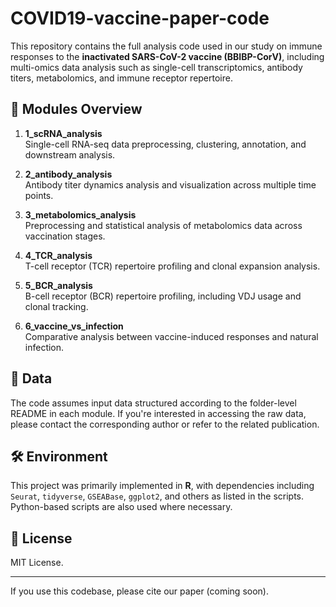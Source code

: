 # COVID19-vaccine-paper-code

This repository contains the full analysis code used in our study on immune responses to the **inactivated SARS-CoV-2 vaccine (BBIBP-CorV)**, including multi-omics data analysis such as single-cell transcriptomics, antibody titers, metabolomics, and immune receptor repertoire.

## 📁 Modules Overview

1. **1_scRNA_analysis**  
   Single-cell RNA-seq data preprocessing, clustering, annotation, and downstream analysis.

2. **2_antibody_analysis**  
   Antibody titer dynamics analysis and visualization across multiple time points.

3. **3_metabolomics_analysis**  
   Preprocessing and statistical analysis of metabolomics data across vaccination stages.

4. **4_TCR_analysis**  
   T-cell receptor (TCR) repertoire profiling and clonal expansion analysis.

5. **5_BCR_analysis**  
   B-cell receptor (BCR) repertoire profiling, including VDJ usage and clonal tracking.

6. **6_vaccine_vs_infection**  
   Comparative analysis between vaccine-induced responses and natural infection.

## 🧪 Data

The code assumes input data structured according to the folder-level README in each module. If you're interested in accessing the raw data, please contact the corresponding author or refer to the related publication.

## 🛠️ Environment

This project was primarily implemented in **R**, with dependencies including `Seurat`, `tidyverse`, `GSEABase`, `ggplot2`, and others as listed in the scripts. Python-based scripts are also used where necessary.

## 📄 License

MIT License.

---

If you use this codebase, please cite our paper (coming soon).
